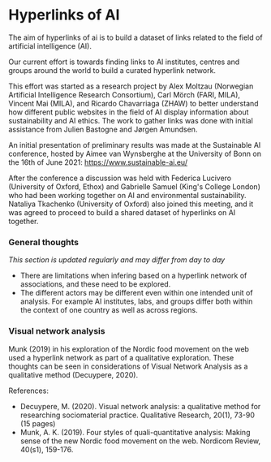 # Hyperlinks of AI

The aim of hyperlinks of ai is to build a dataset of links related to the field of artificial intelligence (AI).

Our current effort is towards finding links to AI institutes, centres and groups around the world to build a curated hyperlink network.

This effort was started as a research project by Alex Moltzau (Norwegian Artificial Intelligence Research Consortium), Carl Mörch (FARI, MILA), Vincent Mai (MILA), and Ricardo Chavarriaga (ZHAW) to better understand how different public websites in the field of AI display information about sustainability and AI ethics. The work to gather links was done with initial assistance from Julien Bastogne and Jørgen Amundsen.

An initial presentation of preliminary results was made at the Sustainable AI conference, hosted by Aimee van Wynsberghe at the University of Bonn on the 16th of June 2021:
https://www.sustainable-ai.eu/

After the conference a discussion was held with Federica Lucivero (University of Oxford, Ethox) and Gabrielle Samuel (King's College London) who had been working together on AI and environmental sustainability. Nataliya Tkachenko (University of Oxford) also joined this meeting, and it was agreed to proceed to build a shared dataset of hyperlinks on AI together.

### General thoughts

*This section is updated regularly and may differ from day to day*

- There are limitations when infering based on a hyperlink network of associations, and these need to be explored.
- The different actors may be different even within one intended unit of analysis. For example AI institutes, labs, and groups differ both within the context of one country as well as across regions.

### Visual network analysis
Munk (2019) in his exploration of the Nordic food movement on the web used a hyperlink network as part of a qualitative exploration. These thoughts can be seen in considerations of Visual Network Analysis as a qualitative method (Decuypere, 2020).

References:
- Decuypere, M. (2020). Visual network analysis: a qualitative method for researching sociomaterial practice. Qualitative Research, 20(1), 73-90 (15 pages)
- Munk, A. K. (2019). Four styles of quali-quantitative analysis: Making sense of the new Nordic food movement on the web. Nordicom Review, 40(s1), 159-176.
